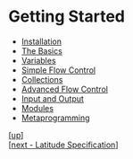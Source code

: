 
# Getting Started

 * [Installation](installing.md)
 * [The Basics](basics.md)
 * [Variables](vars.md)
 * [Simple Flow Control](flow.md)
 * [Collections](arrays.md)
 * [Advanced Flow Control](cont.md)
 * [Input and Output](io.md)
 * [Modules](modules.md)
 * [Metaprogramming](meta.md)

[[up](..)]
<br/>[[next - Latitude Specification](../spec/)]
